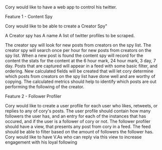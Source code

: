 Cory would like to have a web app to control his twitter.

Feature 1 - Content Spy

Cory would like to be able to create a Creator Spy"

A Creator spy has
	A name
	A list of twitter profiles to be scraped.

The creator spy will look for new posts from creators on the spy list.
The creator spy will search once per hour for new posts from creators on the spy list.
When a new post is found the content spy will record for the content the stats for the content at the 6 hour mark, 24 hour mark, 3 day, 7 day.
Posts that are captured will appear in a feed with some basic filter, and ordering.
New calculated fields will be created that will let cory determine which posts from creators on the spy list have done well and are worthy of copying. The calculated metrics should help to identify which posts are out performing the following of the creator.


Feature 2 - Follower Profiler

Cory would like to create a user profile for each user who likes, retweets, or replies to any of cory's posts.
The user profile should contain how many followers the user has, and an entry for each of the instances that has occured, and if the user is a follower of cory or not.
The follower profiler should have a view, that presents any post from cory in a feed.
The feed should be able to filter based on the amount of followers the follower has.
Cory would like to have V.As who can reply via this view to increase engagement with his loyal following
